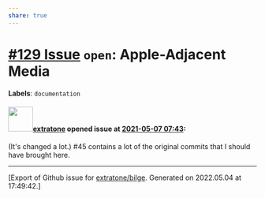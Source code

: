 ```yaml
---
share: true
---
```

# [\#129 Issue](https://github.com/extratone/bilge/issues/129) `open`: Apple-Adjacent Media
**Labels**: `documentation`


#### <img src="https://avatars.githubusercontent.com/u/43663476?u=5047287ff0b8c3ce7f7e5858d204c9b3e57d8e44&v=4" width="50">[extratone](https://github.com/extratone) opened issue at [2021-05-07 07:43](https://github.com/extratone/bilge/issues/129):

(It's changed a lot.) #45 contains a lot of the original commits that I should have brought here.




-------------------------------------------------------------------------------



[Export of Github issue for [extratone/bilge](https://github.com/extratone/bilge). Generated on 2022.05.04 at 17:49:42.]
